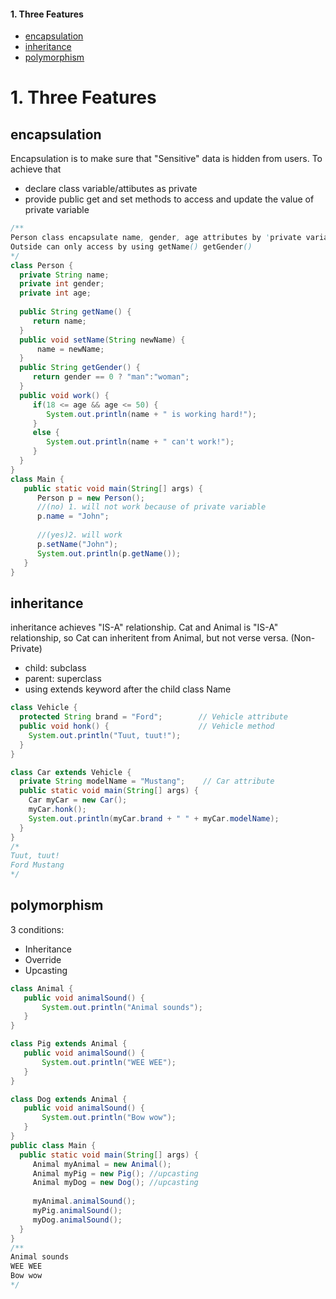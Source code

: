 #### 1. Three Features 
- [encapsulation]()
- [inheritance]()
- [polymorphism](https://www.w3schools.com/java/java_polymorphism.asp)


# 1. Three Features 
## encapsulation
Encapsulation is to make sure that "Sensitive" data is hidden from users. To achieve that
- declare class variable/attibutes as private
- provide public get and set methods to access and update the value of private variable
```java
/**
Person class encapsulate name, gender, age attributes by 'private variable' 
Outside can only access by using getName() getGender()
*/
class Person {
  private String name;
  private int gender;
  private int age;
  
  public String getName() {
     return name;
  }
  public void setName(String newName) {
      name = newName;
  }
  public String getGender() {
     return gender == 0 ? "man":"woman";
  }
  public void work() {
     if(18 <= age && age <= 50) {
        System.out.println(name + " is working hard!");
     }
     else {
        System.out.println(name + " can't work!");
     }
  }
}
class Main {
   public static void main(String[] args) {
      Person p = new Person();
      //(no) 1. will not work because of private variable 
      p.name = "John"; 
      
      //(yes)2. will work
      p.setName("John");
      System.out.println(p.getName());
   }
}
```
## inheritance
inheritance achieves "IS-A" relationship. Cat and Animal is "IS-A" relationship, so Cat can inheritent from Animal, but not verse versa. (Non-Private)
- child: subclass
- parent: superclass
- using extends keyword after the child class Name
```java
class Vehicle {
  protected String brand = "Ford";        // Vehicle attribute
  public void honk() {                    // Vehicle method
    System.out.println("Tuut, tuut!");
  }
}

class Car extends Vehicle {
  private String modelName = "Mustang";    // Car attribute
  public static void main(String[] args) {
    Car myCar = new Car();
    myCar.honk();
    System.out.println(myCar.brand + " " + myCar.modelName);
  }
}
/*
Tuut, tuut!
Ford Mustang
*/
```

## polymorphism
3 conditions:
- Inheritance
- Override
- Upcasting
```java
class Animal {
   public void animalSound() {
       System.out.println("Animal sounds");
   }
}

class Pig extends Animal {
   public void animalSound() {
       System.out.println("WEE WEE");
   }
}

class Dog extends Animal {
   public void animalSound() {
       System.out.println("Bow wow");
   }
}
public class Main {
  public static void main(String[] args) {
     Animal myAnimal = new Animal();
     Animal myPig = new Pig(); //upcasting
     Animal myDog = new Dog(); //upcasting
     
     myAnimal.animalSound();
     myPig.animalSound();
     myDog.animalSound();
  }
}
/**
Animal sounds
WEE WEE
Bow wow
*/
```

